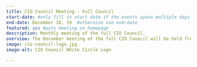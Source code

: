 ```yaml
---
title: CIO Council Meeting - Full Council
start-date: #only fill in start date if the events spans multiple days
end-date: December 18, 19  #otherwise use end-date
featured: yes #puts meeting on homepage
description: Monthly meeting of the full CIO Council.
overview: The December meeting of the full CIO Council will be held from 330-5pm at GSA Headquarters at 1800 F St. NW, Washington, DC.
image: cio-council-logo.jpg
image-alt: CIO Council White Circle Logo

---
```

